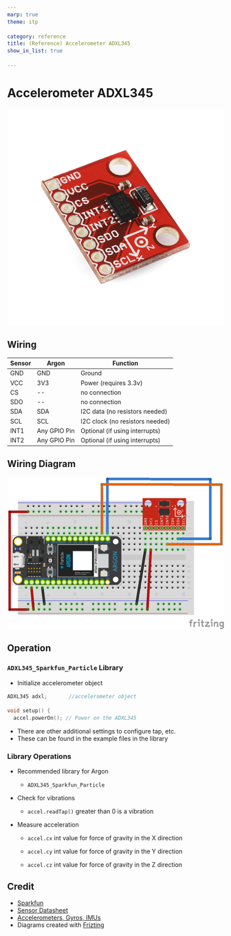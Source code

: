 ```yaml
---
marp: true
theme: itp

category: reference
title: (Reference) Accelerometer ADXL345
show_in_list: true

---
```


<!-- headingDivider: 2 -->

# Accelerometer ADXL345



<img src="accelerometer_ADXL345.assets/image-20221008015904600.png" alt="1574364327550" style="width:600px;" />



## Wiring

| Sensor | Argon        | Function                        |
| ------ | ------------ | ------------------------------- |
| GND    | GND          | Ground                          |
| VCC    | 3V3          | Power (requires 3.3v)           |
| CS     | --           | no connection                   |
| SDO    | --           | no connection                   |
| SDA    | SDA          | I2C data (no resistors needed)  |
| SCL    | SCL          | I2C clock (no resistors needed) |
| INT1   | Any GPIO Pin | Optional (if using interrupts)  |
| INT2   | Any GPIO Pin | Optional (if using interrupts)  |

## Wiring Diagram

<img src="accelerometer_ADXL345.assets/accelerometer_bb.png" style="width:800px;" />

## Operation

### `ADXL345_Sparkfun_Particle` Library

* Initialize accelerometer object

```c++
ADXL345 adxl; 		//accelerometer object

void setup() {
  accel.powerOn(); // Power on the ADXL345
```

* There are other additional settings to configure tap, etc.
* These can be found in the example files in the library

### Library Operations

* Recommended library for Argon

  * ```ADXL345_Sparkfun_Particle```

* Check for vibrations

  * `accel.readTap()` greater than 0 is a vibration

* Measure acceleration

  * `accel.cx` int value for force of gravity in the X direction
  * `accel.cy` int value for force of gravity in the Y direction

  * `accel.cz` int value for force of gravity in the Z direction

  

## Credit

- [Sparkfun](https://www.sparkfun.com/products/13926)
- [Sensor Datasheet](https://cdn.sparkfun.com/datasheets/Sensors/Accelerometers/MMA8452Q-rev8.1.pdf)
- [Accelerometers, Gyros, IMUs](https://www.sparkfun.com/pages/accel_gyro_guide)
- Diagrams created with [Frizting](https://fritzing.org)

